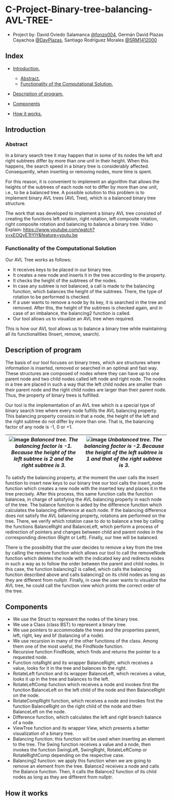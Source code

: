 # C-Project-Binary-tree-balancing-AVL-TREE-

* Project by: David Oviedo Salamanca [@fonzo004](https://github.com/fonzo004), Germán David Plazas Cayachoa [@DavPlazas](https://github.com/DavPlazas), Santiago Rodríguez Morales [@SRM1412000](https://github.com/SRM1412000)

## Index
- [Introduction.](#introduction)
  - [Abstract.](#summary)
  - [Functionality of the Computational Solution.](#funcionalidad)

- [Description of program.](#description)
- [Components](#components)
- [How it works.](#use)


## Introduction
### Abstract <a name="summary"></a>
In a binary search tree it may happen that in some of its nodes the left and right subtrees differ by more than one unit in their height. When this happens, the search speed in a binary tree is considerably affected. Consequently, when inserting or removing nodes, more time is spent.

For this reason, it is convenient to implement an algorithm that allows the heights of the subtrees of each node not to differ by more than one unit, i.e., to be a balanced tree. A possible solution to this problem is to implement binary AVL trees (AVL Tree), which is a balanced binary tree structure. 

The work that was developed to implement a binary AVL tree consisted of creating the functions left rotation, right rotation, left composite rotation, right composite rotation and balancing to balance a binary tree.
Video Explain: https://www.youtube.com/watch?v=xEOQyETtYlY&feature=youtu.be

### Functionality of the Computational Solution <a name="funcionalidad"></a>
Our AVL Tree works as follows:
- It receives keys to be placed in our binary tree.
- It creates a new node and inserts it in the tree according to the property.
- It checks the height of the subtrees of the nodes.
- In case any subtree is not balanced, a call is made to the balancing function, which balances the height of the subtrees. There, the type of rotation to be performed is checked.
- If a user wants to remove a node by its key, it is searched in the tree and removed. After this, the height of the subtrees is checked again, and in case of an imbalance, the balancing2 function is called.
- Our tool allows us to visualize an AVL tree when required.

This is how our AVL tool allows us to balance a binary tree while maintaining all its functionalities (Insert, remove, search).

## Description of program <a name="description"></a>
The basis of our tool focuses on binary trees, which are structures where information is inserted, removed or searched in an optimal and fast way. These structures are composed of nodes where they can have up to one parent node and two child nodes called left node and right node. The nodes in a tree are placed in such a way that the left child nodes are smaller than their parent node and the right child nodes are larger than their parent node. Thus, the property of binary trees is fulfilled. 

Our tool is the implementation of an AVL tree which is a special type of binary search tree where every node fulfills the AVL balancing property. This balancing property consists in that a node, the height of the left and the right subtree do not differ by more than one. That is, the balancing factor of any node is -1, 0 or +1. 


| ![image](https://github.com/SRM1412000/C-Project-Binary-tree-balancing-AVL-TREE-/assets/146349622/8733df5b-3321-4fe3-9168-26a720e7f3cc) *Balanced tree. The balancing factor is -1. Because the height of the left subtree is 2 and the right subtree is 3.* | ![image](https://github.com/SRM1412000/C-Project-Binary-tree-balancing-AVL-TREE-/assets/146349622/302ba167-8c01-460e-8cad-b18c98a34a33) *Unbalanced tree. The balancing factor is -2. Because the height of the left subtree is 1 and that of the right subtree is 3.* |
|--------------------------------------------------------|--------------------------------------------------------|


To satisfy the balancing property, at the moment the user calls the insert function to insert new keys to our binary tree our tool calls the insert_node function which creates a new node with the inserted key and places it in the tree precisely. After this process, this same function calls the function balancea, in charge of satisfying the AVL balancing property in each node of the tree. The balance function is aided by the difference function which calculates the balancing difference at each node. If the balancing difference does not satisfy the AVL balancing property, rotations are performed on the tree. There, we verify which rotation case to do to balance a tree by calling the functions BalanceRight and BalanceLeft, which perform a process of redirection of pointers and changes between child and parent nodes in the corresponding direction (Right or Left). Finally, our tree will be balanced.

There is the possibility that the user decides to remove a key from the tree by calling the remove function which allows our tool to call the removeNode function which deletes the node with the indicated key and redirects nodes in such a way as to follow the order between the parent and child nodes. In this case, the function balancing2 is called, which calls the balancing function described above and calls balancing2 on its child nodes as long as they are different from nullptr.
Finally, in case the user wants to visualize the AVL tree, he could call the function view which prints the correct order of the tree.

## Components
- We use the Struct to represent the nodes of the binary tree.
- We use a Class (class BST) to represent a binary tree.
- We use pointers to accommodate the trees and the properties parent, left, right, key and bf (balancing of a node).
- We use recursion in many of the other functions of the class. Among them one of the most useful, the FindNode function.
- Recursive function FindNode, which finds and returns the pointer to a requested node.
- Function rotaRight and its wrapper BalanceRight, which receives a value, looks for it in the tree and balances to the right.
- RotateLeft function and its wrapper BalanceLeft, which receives a value, looks it up in the tree and balances to the left.
- RotateLeftComp function which receives a node and invokes first the function BalanceLeft on the left child of the node and then BalanceRight on the node.
- RotateCompRight function, which receives a node and invokes first the function BalanceRight on the right child of the node and then BalanceLeft on the node.
- Difference function, which calculates the left and right branch balance of a node.
- ViewTree function and its wrapper View, which presents a better visualization of a binary tree.
- Balancing function: this function will be used when inserting an element to the tree. The Swing function receives a value and a node, then invokes the function SwingLeft, SwingRight, RotateLeftComp or RotateRightComp depending on the respective case. 
- Balancing2 function: we apply this function when we are going to remove an element from the tree. Balance2 receives a node and calls the Balance function. Then, it calls the Balance2 function of its child nodes as long as they are different from nullptr.

## How it works <a name="use"></a>
